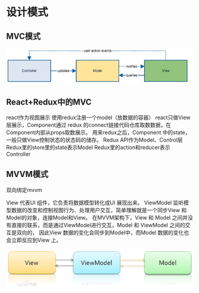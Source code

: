 # 设计模式

## MVC模式

![MVC](../images/MVC.jpg)

## React+Redux中的MVC

react作为视图展示
使用redux注册一个model（放数据的容器）
react只做View层展示，Component通过 redux 的connect链接代码仓库取数数据，在Component内部从props取数展示。
用来redux之后，Component 中的state，一般只做View控制状态的状态码的储存。
Redux API作为Model、Control层
Redux里的store里的state表示Model
Redux里的action和reducer表示Controller

## MVVM模式

双向绑定mvvm

View 代表UI 组件，它负责将数据模型转化成UI 展现出来。
ViewModel 监听模型数据的改变和控制视图行为、处理用户交互，简单理解就是一个同步View 和 Model的对象，连接Model和View。
在MVVM架构下，View 和 Model 之间并没有直接的联系，而是通过ViewModel进行交互，Model 和 ViewModel 之间的交互是双向的， 因此View 数据的变化会同步到Model中，而Model 数据的变化也会立即反应到View 上。

![MVVM](../images/MVVM.png)
